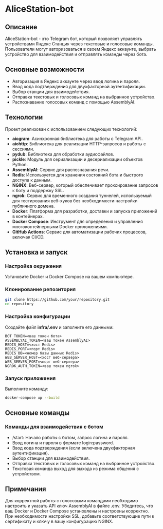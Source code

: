 # AliceStation-bot

## Описание
AliceStation-bot - это Telegram бот, который позволяет управлять устройствами Яндекс Станция через текстовые и голосовые команды. Пользователи могут авторизоваться в своем Яндекс аккаунте, выбрать устройство для взаимодействия и отправлять команды через бота.

## Основные возможности
- Авторизация в Яндекс аккаунте через ввод логина и пароля.
- Ввод кода подтверждения для двухфакторной аутентификации.
- Выбор станции для взаимодействия.
- Отправка текстовых и голосовых команд на выбранное устройство.
- Распознавание голосовых команд с помощью AssemblyAI.

## Технологии
Проект реализован с использованием следующих технологий:
- **aiogram**: Асинхронная библиотека для работы с Telegram API.
- **aiohttp**: Библиотека для реализации HTTP-запросов и работы с сессиями.
- **pydub**: Библиотека для обработки аудиофайлов.
- **pickle**: Модуль для сериализации и десериализации объектов Python.
- **AssemblyAI**: Сервис для распознавания речи.
- **Redis**: Используется для хранения состояний бота и быстрого доступа к данным.
- **NGINX**: Веб-сервер, который обеспечивает проксирование запросов к боту и поддержку SSL.
- **ngrok**: Сервис для временного создания туннелей, используемый для тестирования веб-хуков без необходимости настройки публичного домена.
- **Docker**: Платформа для разработки, доставки и запуска приложений в контейнерах.
- **Docker Compose**: Инструмент для определения и управления многоконтейнерными Docker приложениями.
- **GitHub Actions**: Сервис для автоматизации рабочих процессов, включая CI/CD.

## Установка и запуск

### Настройка окружения
Установите Docker и Docker Compose на вашем компьютере.

### Клонирование репозитория

``` sh
git clone https://github.com/your/repository.git
cd repository
```

### Настройка конфигурации
Создайте файл **infra/.env** и заполните его данными:

``` plaintext
BOT_TOKEN=<ваш токен бота>
ASSEMBLYAI_TOKEN=<ваш токен AssemblyAI>
REDIS_HOST=<хост Redis>
REDIS_PORT=<порт Redis>
REDIS_DB=<номер базы данных Redis>
WEB_SERVER_HOST=<хост веб-сервера>
WEB_SERVER_PORT=<порт веб-сервера>
NGROK_AUTH_TOKEN=<ваш токен ngrok>
```

### Запуск приложения
Выполните команду:

``` sh
docker-compose up --build
```

## Основные команды

### Команды для взаимодействия с ботом
- /start: Начало работы с ботом, запрос логина и пароля.
- Ввод логина и пароля в формате login:password.
- Ввод кода подтверждения (если включена двухфакторная аутентификация).
- Выбор станции для взаимодействия.
- Отправка текстовых и голосовых команд на выбранное устройство.
- Текстовая команда выход для выхода из режима общения с устройством.

## Примечания
Для корректной работы с голосовыми командами необходимо настроить и указать API ключ AssemblyAI в файле .env.
Убедитесь, что ваш Docker и Docker Compose установлены и настроены корректно.
При необходимости настройки SSL, добавьте соответствующие пути к сертификату и ключу в вашу конфигурацию NGINX.
